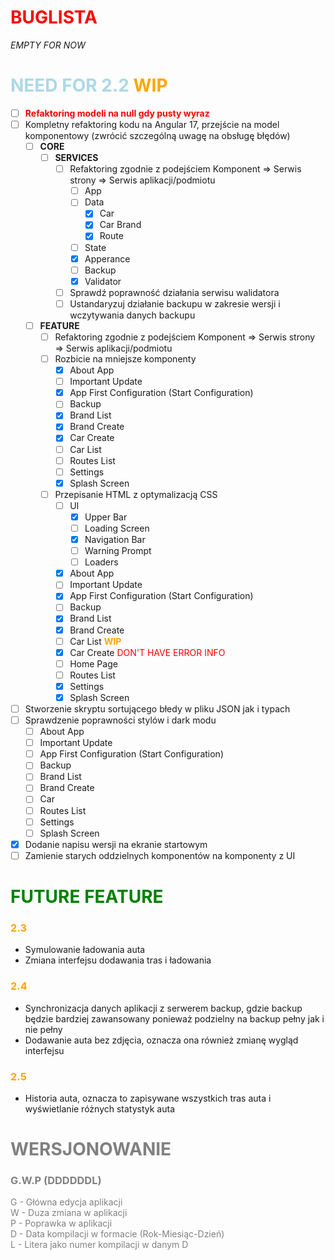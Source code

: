 # <r>BUGLISTA
*EMPTY FOR NOW*

# <lb>NEED FOR 2.2 <o>**WIP**</o>

- [ ] <r>**Refaktoring modeli na null gdy pusty wyraz** </r>
- [ ] Kompletny refaktoring kodu na Angular 17, przejście na model komponentowy (zwrócić szczególną uwagę na obsługę błędów)
    - [ ] **CORE**
        - [ ] **SERVICES**
            - [ ] Refaktoring zgodnie z podejściem 
                    Komponent => Serwis strony => Serwis aplikacji/podmiotu
                - [ ] App 
                - [ ] Data
                    - [x] Car 
                    - [x] Car Brand
                    - [x] Route
                - [ ] State
                - [x] Apperance
                - [ ] Backup
                - [x] Validator 
            - [ ] Sprawdź poprawność działania serwisu walidatora
            - [ ] Ustandaryzuj działanie backupu w zakresie wersji i wczytywania danych backupu
    - [ ] **FEATURE**
        - [ ] Refaktoring zgodnie z podejściem 
                Komponent => Serwis strony => Serwis aplikacji/podmiotu
        - [ ] Rozbicie na mniejsze komponenty
            - [x] About App
            - [ ] Important Update
            - [x] App First Configuration (Start Configuration)
            - [ ] Backup
            - [x] Brand List
            - [x] Brand Create
            - [x] Car Create
            - [ ] Car List 
            - [ ] Routes List
            - [ ] Settings
            - [x] Splash Screen
        - [ ] Przepisanie HTML z optymalizacją CSS
            - [ ] UI
                - [x] Upper Bar
                - [ ] Loading Screen
                - [x] Navigation Bar
                - [ ] Warning Prompt
                - [ ] Loaders 
            - [x] About App
            - [ ] Important Update
            - [x] App First Configuration (Start Configuration)
            - [ ] Backup
            - [x] Brand List
            - [x] Brand Create
            - [ ] Car List <o>**WIP**</o>
            - [x] Car Create <r>DON'T HAVE ERROR INFO</r>
            - [ ] Home Page 
            - [ ] Routes List
            - [x] Settings
            - [x] Splash Screen
- [ ] Stworzenie skryptu sortującego błedy w pliku JSON jak i typach
- [ ] Sprawdzenie poprawności stylów i dark modu
    - [ ] About App
    - [ ] Important Update
    - [ ] App First Configuration (Start Configuration)
    - [ ] Backup
    - [ ] Brand List
    - [ ] Brand Create
    - [ ] Car 
    - [ ] Routes List
    - [ ] Settings
    - [ ] Splash Screen
- [x] Dodanie napisu wersji na ekranie startowym
- [ ] Zamienie starych oddzielnych komponentów na komponenty z UI

# <g>FUTURE FEATURE

### <o>2.3
- Symulowanie ładowania auta
- Zmiana interfejsu dodawania tras i ładowania

### <o>2.4
- Synchronizacja danych aplikacji z serwerem backup, gdzie backup będzie bardziej zawansowany ponieważ podzielny na backup pełny jak i nie pełny
- Dodawanie auta bez zdjęcia, oznacza ona również zmianę wygląd interfejsu

### <o>2.5
- Historia auta, oznacza to zapisywane wszystkich tras auta i wyświetlanie różnych statystyk auta

# <gr>WERSJONOWANIE

### <gr>G.W.P (DDDDDDL)

<gr>G - Główna edycja aplikacji<br>
W - Duza zmiana w aplikacji<br>
P - Poprawka w aplikacji<br>
D - Data kompilacji w formacie (Rok-Miesiąc-Dzień)<br>
L - Litera jako numer kompilacji w danym D<br>

<style>
r { color: Red }
o { color: Orange }
g { color: Green }
lb { color: Lightblue }
gr { color: gray }
dg { color: DarkGreen }
db { color: Darkblue}
</style>
